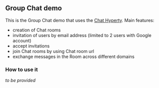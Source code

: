 ## Group Chat demo

This is the Group Chat demo that uses the [Chat Hyperty](../../src/hyperty-chat/readme.md). Main features:

- creation of Chat rooms
- invitation of users by email address (limited to 2 users with Google account)
- accept invitations
- join Chat rooms by using Chat room url
- exchange messages in the Room across different domains

### How to use it

*to be provided*
